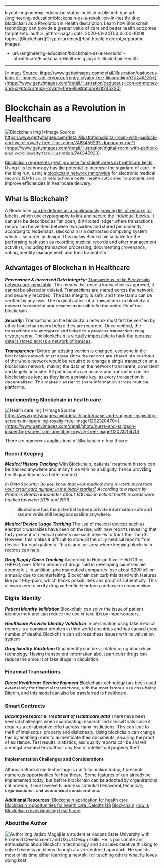 ---
 layout: engineering-education
 status: publish
 published: true
 url: /engineering-education/blockchain-as-a-revolution-in-health/
 title: Blockchain as a Revolution in Health
 description: Learn how Blockchain technology can provide a greater value of care and better health outcomes for patients.
 author: jethro-magaji
 date: 2020-08-24T00:00:00-10:00
 topics: [Blockchain][Cryptocurrency][Healthtech]
 excerpt_separator: <!--more-->
 images:

   - url: /engineering-education/blockchain-as-a-revolution-inhealthcare/Blockchain-Health-img.jpg
     alt: Blockchain Health
 ---
 
[*Image Source: https://www.gettyimages.com/detail/illustration/caduceus-icon-on-money-and-cryptocurrency-royalty-free-illustration/920245220*](https://www.gettyimages.com/detail/illustration/caduceus-icon-on-money-and-cryptocurrency-royalty-free-illustration/920245220)

# Blockchain as a Revolution in Healthcare
![Blockchain img](/engineering-education/blockchain-as-a-revolution-inhealthcare/Blockchain-img.jpg)
[*Image Source: https://www.gettyimages.com/detail/illustration/digital-room-with-padlock-and-word-royalty-free-illustration/748345923?adppopup=true*](https://www.gettyimages.com/detail/illustration/digital-room-with-padlock-and-word-royalty-free-illustration/748345923)

[Blockchain represents great promise for stakeholders in healthcare fields](https://nimbus-t.com/blockchain-opportunities-for-health-care-deloitte-us). Using this technology has the potential to increase the standard of care. In the long run, using a [blockchain network nationwide](https://www.parathon.com/understanding-blockchain-in-healthcare-and-how-it-is-beneficial-to-providers.html) for electronic medical records (EMR) could help achieve better health outcomes for patients and improve efficiencies in healthcare delivery.

## What is Blockchain?
A Blockchain [can be defined as a continuously growing list of records, or blocks, which use cryptography to link and secure the individual blocks](https://nodemads.net/service/blockchaineducation). It can also be described as "an open, distributed ledger where transactions record can be verified between two parties and stored permanently," according to Nodemads. Blockchain is a distributed computing system which is secured by design. This makes Blockchain suitable for the performing task such as recording medical records and other management activities, including transaction processing, documenting provenance, voting, identity management, and food traceability. 

## Advantages of Blockchain in Healthcare 
***Provenance & Increased Data Integrity:*** [Transactions in the Blockchain network are immutable](https://medium.com/pikciochain/how-is-blockchain-revolutionizing-healthcare-7f6d2a48e561). This means that once a transaction is approved, it cannot be altered or deleted. Transactions are shared across the network and securely recorded. The data integrity is safe, and time-stamp can be verified by any user. The original author of a transaction in a blockchain network is recorded and remains accessible for the entire life of the blockchain.

***Security:*** Transactions on the blockchain network must first be verified by other blockchain users before they are recorded. Once verified, the transactions are encrypted and linked to a previous transaction using cryptography. [The blockchain is virtually impossible to hack the because  data is stored across a network of devices](https://medium.com/pikciochain/how-is-blockchain-revolutionizing-healthcare-7f6d2a48e561).

***Transparency:*** Before an existing version is changed, everyone in the blockchain network must agree since the records are shared. An overhaul of the whole network would be required to change a single transaction on a blockchain network, making the data on the network transparent, consistent and largely accurate. All participants can access any transaction on the blockchain as long as they have a private key, as every transaction is decentralized. This makes it easier to share information across multiple platforms.

### Implementing Blockchain in health care
![Health care img](/engineering-education/blockchain-as-a-revolution-inhealthcare/Healthcare-img.jpg)
[*Image Source: https://www.gettyimages.com/detail/photo/nurse-and-surgeon-inspecting-screens-in-operating-royalty-free-image/1202320470*](https://www.gettyimages.com/detail/photo/nurse-and-surgeon-inspecting-screens-in-operating-royalty-free-image/1202320470)

There are numerous applications of Blockchain in healthcare:

### Record Keeping
***Medical History Tracking***
With Blockchain, patients' treatment history can be tracked anywhere and at any time with no ambiguity, hence providing health practitioners a better context.

_In Data Security: [Do you know that your medical data is worth more than your credit card number in the black market?](https://medium.com/pikciochain/how-is-blockchain-revolutionizing-healthcare-7f6d2a48e561) According to a report by Protenus Breach Barometer, about 140 million patient health records were hacked between 2015 and 2016._
>**Blockchain has the potential to keep private information safe and secure while still being accessible anywhere.**

***Medical Device Usage Tracking***
The use of  medical devices such as electronic wearables have been on the rise, with new reports revealing that forty percent of medical patients use such devices to track their health. However, this makes it difficult to store all the  daily medical reports from devicse for each patients. This is another area where keeping blockchain records can help.

***Drug Supply Chain Tracking***
According to Hudson River Field Office (HRFO), over fifteen percent of drugs sold in developing countries are counterfeit. In addition, pharmaceutical companies lose about $200 billion annually due to counterfeiting. Blockchain can curb this trend with features like point-by-point, which tracks possibilities and proof of authenticity. This allows users to verify drug authenticity before purchase or consumption.

### Digital Identity
***Patient Identity Validation***
Blockchain can solve the issue of patient identity theft and can reduce the use of fake IDs by impersonators.

***Healthcare Provider Identity Validation***
Impersonation using fake medical records is a common problem in third world countries and has caused great number of deaths. Blockchain can address these issues with its validation system.

***Drug Identity Validation***
Drug identity can be validated using blockchain technology. Having transparent information about particular drugs can reduce the amount of fake drugs in circulation.

### Financial Transactions
***Direct Healthcare Service Payment***
Blockchain technology has been used extensively for financial transactions, with the most famous use case being Bitcoin, and this model can also be transferred to healthcare.

### Smart Contracts
***Backing Research & Treatment of Healthcare Data***
There have been several challenges when coordinating research and clinical trials since it requires a collaborative effort across many institutions. This can lead to theft of intellectual property and dishonesty. Using blockchain can change this by enabling users to authenticate their documents, ensuring the proof of existence. Test results, statistics, and quality reports can be shared amongst researchers without any fear of intellectual property theft.

#### Implementation Challenges and Considerations
Although Blockchain technology is not fully mature today, it presents numerous opportunities for healthcare. Some features of can already be implemented today, but before blockchain can be adopted by organizations nationwide, it must evolve to address potential behavioral, technical, organizational, and economical considerations.

**Additional Resources:**
[Blockchain application for health care](http://www.reply.com/en/content/healthcare)
[Blockchain_opportunities for health care_Deloitte US](http://www2.deloitte.com/us/en/blockchainopportunitiesforhealthcare)
[Blockchain](http://www.wikipedia.com/en/blockchain)
[How is Blockchain revolutionizing healthcare](https://medium.com/pikciochain/how-is-blockchain-revolutionizing-healthcare-7f6d2a48e561)

### About the Author
![Author img](https://drive.google.com/uc?export=view&id=1EwjWDVXcT8rVrhCWN0-jyCxg8Lq50xH_)
Jethro Magaji is a student at Kaduna State University with Frontend Development and UX/UI Design skills. He is passionate and enthusiastic about Blockchain technology and also uses creative thinking to solve business problems through a user-centered approach. He spends most of his time either learning a new skill or teaching others what he loves doing best.


